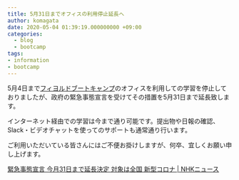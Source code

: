 ```yaml
---
title: 5月31日までオフィスの利用停止延長へ
author: komagata
date: 2020-05-04 01:39:19.000000000 +09:00
categories:
  - blog
  - bootcamp
tags:
- information
- bootcamp
---
```

5月4日まで[フィヨルドブートキャンプ](https://bootcamp.fjord.jp)のオフィスを利用しての学習を停止しておりましたが、政府の緊急事態宣言を受けてその措置を5月31日まで延長致します。

インターネット経由での学習は今まで通り可能です。提出物や日報の確認、Slack・ビデオチャットを使ってのサポートも通常通り行います。

ご利用いただいている皆さんにはご不便お掛けしますが、何卒、宜しくお願い申し上げます。

[緊急事態宣言 今月31日まで延長決定 対象は全国 新型コロナ \| NHKニュース](https://www3.nhk.or.jp/news/html/20200504/k10012417391000.html?utm_int=news-new_contents_list-items_036)
